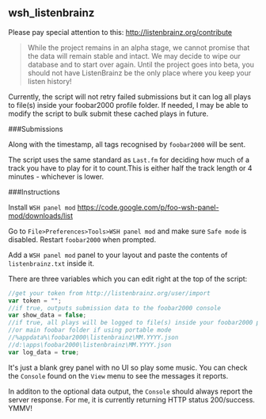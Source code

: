 ## wsh_listenbrainz

Please pay special attention to this: http://listenbrainz.org/contribute

>While the project remains in an alpha stage, we cannot promise that the data
will remain stable and intact. We may decide to wipe our database and
to start over again. Until the project goes into beta, you should not have
ListenBrainz be the only place where you keep your listen history!

Currently, the script will not retry failed submissions but it can log
all plays to file(s) inside your foobar2000 profile folder. If needed,
I may be able to modify the script to bulk submit these cached plays in future.

###Submissions

Along with the timestamp, all tags recognised by `foobar2000`
will be sent.

The script uses the same standard as `Last.fm` for deciding
how much of a track you have to play for it to count.This is either
half the track length or 4 minutes - whichever is lower.

###Instructions

Install `WSH panel mod`
https://code.google.com/p/foo-wsh-panel-mod/downloads/list

Go to `File>Preferences>Tools>WSH panel mod` and make
sure `Safe mode` is disabled. Restart `foobar2000` when prompted.

Add a `WSH panel mod` panel to your layout and paste the contents of 
`listenbrainz.txt` inside it.

There are three variables which you can edit right at the top of the script:

```javascript
//get your token from http://listenbrainz.org/user/import
var token = "";
//if true, outputs submission data to the foobar2000 console
var show_data = false;
//if true, all plays will be logged to file(s) inside your foobar2000 profile
//or main foobar folder if using portable mode
//%appdata%\foobar2000\listenbrainz\MM.YYYY.json
//d:\apps\foobar2000\listenbrainz\MM.YYYY.json
var log_data = true;
```

It's just a blank grey panel with no UI so play some music. You can check
the `Console` found on the `View` menu to see the messages it reports.

In additon to the optional data output, the `Console` should always report
the server response. For me, it is currently returning HTTP status 200/success.
YMMV!
